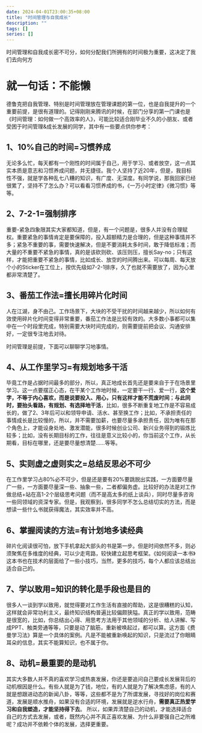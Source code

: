 ```yaml
---
date: 2024-04-01T23:00:35+08:00
title: "时间管理与自我成长"
description: ""
tags: []
series: []
---
```

时间管理和自我成长密不可分，如何分配我们所拥有的时间极为重要，这决定了我们去向何方

<!--more-->

# 就一句话：不能懒

德鲁克把自我管理、特别是时间管理放在管理课题的第一位，也是自我提升的一个重要前提，是很有道理的。记得刚刚来腾讯的时候，在部门分享的第一门课也是《时间管理：如何做一个高效率的人》，可能比较适合刚毕业不久的小朋友、或者受困于时间管理&成长发展的同学，其中有一些要点供你参考：

## **1、10%自己的时间=习惯养成**

无论多么忙，每天都有一个刚性的时间属于自己，用于学习、或者放空，这一点其实本质是意志和习惯养成问题，并无捷径。我个人坚持了近20年，但是，我目标性不强，就是学各种乱七八糟的知识，有广度、无深度。有同学说，那我回家已经很累了，坚持不了怎么办？可以看看习惯养成的书，《一万小时定律》《微习惯》等等。

## **2、7-2-1=强制排序**

重要-紧急四象限其实大家都知道，但是，有一个问题是，很多人并没有合理赋权。重要紧急的事情肯定是要保障的，投入超额精力是合理的，但是这种事情并不多；紧急不重要的事，需要快速解决，但是不要消耗太多时间，敢于降低标准；而大量的不重要不紧急的事情，真的是该砍则砍、该压则压，擅长Say-no；只有这样，才能把重要不紧急的事情，比如成长、放空的时间腾出来。可以每周、每天放个小的Sticker在工位上，按优先级如7-2-1排序，久了也就不需要放了，因为心里都非常清楚了。

## **3、番茄工作法=擅长用碎片化时间**

人在江湖，身不由己。工作场景下，大块的不受干扰的时间越来越少，所以如何有效使用碎片化时间变得非常重要，番茄工作法是比较有效的。大多数小事都可以集中在一个时段里完成，特别需要大块时间完成的，则需要提前把会议、沟通安排好，一定很专注地去对待。

时间管理是前提，下面可以聊聊学习地事情。

## **4、从工作里学习=有规划地多干活**

毕竟工作是占据时间最多的部分，所以，真正地成长首先还是要来自于于在场景里学习。这一点要摆正心态，在干某个工作地时候，一定要干一行、爱一行，**这个爱字，不等于内心喜欢，而是说要投入、用心，只有这样才能不荒废时间**；**与此同时，要抬头看路，有规划、有选择地干活**，比如，很多不断重复地工作是不容易成长的，做了2、3年后可以和领导申请、活水、甚至换工作；比如，不承担责任的事情成长是比较慢的，所以，并不需要加薪，也要尽量多承担责任，因为唯有在那个角色上，才能设身处地、激发潜能，很多时候创业公司、新兴业务得到的锻炼比较多；比如，没有长期目标的工作，往往是意义比较小的，你当前这个工作，从长期看，目标在哪里，还是要尽量想清楚……等等。

## **5、实则虚之虚则实之=总结反思必不可少**

在工作里学习占80%必不可少，但是还是要有20%要跳脱出实践，一方面要尽量广一些，一方面要尽量深一些、抽象一些，二者都偏务虚。比较好的办法是对工作做总结+站在高1-2个层级思考问题（而不是高太多的纸上谈兵），同时尽量多咨询一些同领域的资深专家。但是，我观察到，很多同学不怎么总结切实的方法，而是想读一些什么书就获得魔法，其实效率并不高。

## **6、掌握阅读的方法=有计划地多读经典**

碎片化阅读很可怕，放下手机拿起大部头的书是第一步。但是时间依然不多，则必须聚焦在多维度的经典，可以少走弯路，较快建立起思考框架。《如何阅读一本书》这本书也在技术的层面给了一些小技巧，当然，更多的技巧，每个人都应该总结出适合自己的。

## **7、学以致用=知识的转化是手段也是目的**

很多人一谈到学以致用，就觉得要对工作生活有直接的帮助，这是很糟糕的认知，这样就会非常功利主义，最终知识结构普遍比较偏颇狭隘。真正的学以致用，范畴是很宽的，比如，你总结出心得、用思考方法用于其他领域的分析、给人讲解、写成PPT、触类旁通等等，只要是动了脑筋，重新被唤起过，都可以算。这方面《费曼学习法》算是一个具体的案例。凡是不能被重新唤起的知识，只是流过了你眼睛耳朵的信息，其实不能算知识，也不属于你。

## **8、动机=最重要的是动机**

其实大多数人并不真的喜欢学习或热衷发展，你还是要追问自己要成长发展背后的动机根因是什么。有些人就是为了钱，地位，有的人就是为了解决焦虑感，有的人就是想跟进动态的新闻八卦，等等，这些都不是为了所谓发展，寻找好的岗位和赛道，发展是顺水推舟，如果没有合适的环境，发展就是逆水行舟，**需要真正热爱学习和自我塑造，才能坚持得下去**。
所以，如果弄清楚自己的动机，才能选择适合自己的方式去发展，或者，既然内心并不真正喜欢发展、为什么非要强自己之所难呢？成功并不依赖个体的发展，选择更重要。